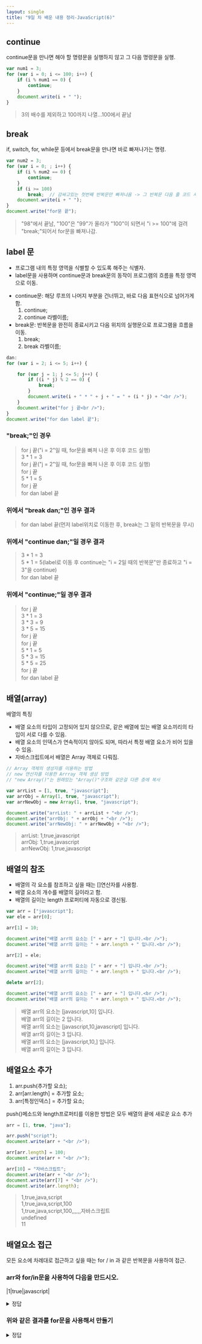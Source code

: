 ```yaml
---
layout: single
title: "9일 차 배운 내용 정리-JavaScript(6)"
---
```


## continue

continue문을 만나면 해야 할 명령문을 실행하지 않고 그 다음 명령문을 실행.

```js
var num1 = 3;
for (var i = 0; i <= 100; i++) {
    if (i % num1 == 0) {
        continue;
    }
    document.write(i + " ");
}
```

>3의 배수를 제외하고 100까지 나열...100에서 끝남

## break

if, switch, for, while문 등에서 break문을 만나면 바로 빠져나가는 명령.

```js
var num2 = 3;
for (var i = 0; ; i++) {
    if (i % num2 == 0) {
        continue;
    }
    if (i >= 100)
        break;  // 감싸고있는 첫번째 반복문만 빠져나옴 -> 그 반복문 다음 줄 코드 시행
    document.write(i + " ");
}
document.write("for문 끝");
```

>"98"에서 끝남, "100"은 "99"가 올라가 "100"이 되면서 "i >= 100"에 걸려 "break;"되어서 for문을 빠져나감.

## label 문

- 프로그램 내의 특정 영역을 식별할 수 있도록 해주는 식별자.
- label문을 사용하며 continue문과 break문의 동작이 프로그램의 흐름을 특정 영역으로 이동.
+ continue문: 해당 루프의 나머지 부분을 건너뛰고, 바로 다음 표현식으로 넘어가게 함.
    1. continue;
    2. continue 라벨이름;
+ break문: 반복문을 완전히 종료시키고 다음 위치의 실행문으로 프로그램을 흐름을 이동.
    1. break;
    2. break 라벨이름;

```js
dan:
for (var i = 2; i <= 5; i++) {

    for (var j = 1; j <= 5; j++) {
        if ((i * j) % 2 == 0) {
            break;
        }
        document.write(i + " * " + j + " = " + (i * j) + "<br />");
    }
    document.write("for j 끝<br />");
}
document.write("for dan label 끝");
```

### "break;"인 경우

>for j 끝("i = 2"일 때, for문을 빠져 나온 후 이후 코드 실행)\
3 * 1 = 3\
for j 끝("j = 2"일 때, for문을 빠져 나온 후 이후 코드 실행)\
for j 끝\
5 * 1 = 5\
for j 끝\
for dan label 끝

### 위에서 "break dan;"인 경우 결과

>for dan label 끝(먼저 label위치로 이동한 후, break는 그 밑의 반복문을 무시)

### 위에서 "continue dan;"일 경우 결과

>3 * 1 = 3\
5 * 1 = 5(label로 이동 후 continue는 "i = 2일 때의 반복문"만 종료하고 "i = 3"을 continue)\
for dan label 끝

### 위에서 "continue;"일 경우 결과

>for j 끝\
3 * 1 = 3\
3 * 3 = 9\
3 * 5 = 15\
for j 끝\
for j 끝\
5 * 1 = 5\
5 * 3 = 15\
5 * 5 = 25\
for j 끝\
for dan label 끝

## 배열(array)

배열의 특징
- 배열 요소의 타입이 고정되어 있지 않으므로, 같은 배열에 있는 배열 요소끼리의 타입이 서로 다를 수 있음.
- 배열 요소의 인덱스가 연속적이지 않아도 되며, 따라서 특정 배열 요소가 비어 있을 수 있음.
- 자바스크립트에서 배열은 Array 객체로 다뤄짐.

```js
// Array 객체의 생성자를 이용하는 방법
// new 연산자를 이용한 Arrray 객체 생성 방법 
// "new Array()"는 원래있는 "Array()"구조와 같은걸 다른 층에 복사

var arrList = [1, true, "javascript"];
var arrObj = Array(1, true, "javascript");         
var arrNewObj = new Array(1, true, "javascript");  

document.write("arrList: " + arrList + "<br />");
document.write("arrObj: " + arrObj + "<br />");
document.write("arrNewObj: " + arrNewObj + "<br />");
```

>arrList: 1,true,javascript\
arrObj: 1,true,javascript\
arrNewObj: 1,true,javascript

## 배열의 참조

- 배열의 각 요소를 참조하고 싶을 때는 []연산자를 사용함.
- 배열 요소의 개수를 배열의 길이라고 함.
- 배열의 길이는 length 프로퍼티에 자동으로 갱신됨.

```js
var arr = ["javascript"];
var ele = arr[0];

arr[1] = 10;

document.write("배열 arr의 요소는 [" + arr + "] 입니다.<br />");
document.write("배열 arr의 길이는 " + arr.length + " 입니다.<br />");

arr[2] = ele;

document.write("배열 arr의 요소는 [" + arr + "] 입니다.<br />");
document.write("배열 arr의 길이는 " + arr.length + " 입니다.<br />");

delete arr[2];

document.write("배열 arr의 요소는 [" + arr + "] 입니다.<br />");
document.write("배열 arr의 길이는 " + arr.length + " 입니다.<br />");
```

>배열 arr의 요소는 [javascript,10] 입니다.\
배열 arr의 길이는 2 입니다.\
배열 arr의 요소는 [javascript,10,javascript] 입니다.\
배열 arr의 길이는 3 입니다.\
배열 arr의 요소는 [javascript,10,] 입니다.\
배열 arr의 길이는 3 입니다.

## 배열요소 추가

1. arr.push(추가할 요소);
2. arr[arr.length] = 추가할 요소;
3. arr[특정인덱스] = 추가할 요소;

push()메소드와 length프로퍼티를 이용한 방법은 모두 배열의 끝에 새로운 요소 추가

```js
arr = [1, true, "java"];

arr.push("script");
document.write(arr + "<br />");

arr[arr.length] = 100;
document.write(arr + "<br />");

arr[10] = "자바스크립트";
document.write(arr + "<br />");
document.write(arr[7] + "<br />");
document.write(arr.length);
```

>1,true,java,script\
1,true,java,script,100\
1,true,java,script,100,,,,,,자바스크립트\
undefined\
11

## 배열요소 접근

모든 요소에 차례대로 접근하고 싶을 때는 for / in 과 같은 반복문을 사용하여 접근.

### arr와 for/in문을 사용하여 다음을 만드시오.

|1|true|javascript|

<details>
<summary>정답</summary>
<div markdown="1">       

```js
arr = [1, true, "javascript"];

var result = "<table border=1><tr>";
for (var idx in arr) {
    result += "<td>" + arr[idx] + "</td>";
}
result += "</tr></table>";

document.write(result);
```

</div>
</details>

### 위와 같은 결과를 for문을 사용해서 만들기

<details>
<summary>정답</summary>
<div markdown="1">       

```js
arr = [1, true, "javascript"];

var result = "<table border=1><tr>";
for (idx = 0; idx < arr.length; idx++) {
    result += "<td>" + arr[idx] + "</td>";
}
result += "</tr></table>";

document.write(result);
```

</div>
</details>

